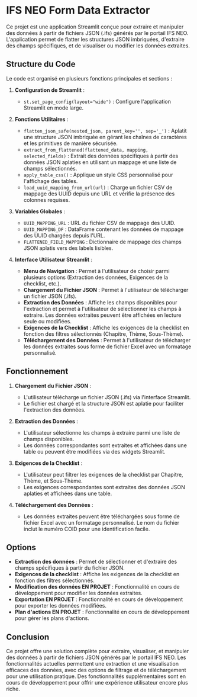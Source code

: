 # IFS NEO Form Data Extractor

Ce projet est une application Streamlit conçue pour extraire et manipuler des données à partir de fichiers JSON (.ifs) générés par le portail IFS NEO. L'application permet de flatter les structures JSON imbriquées, d'extraire des champs spécifiques, et de visualiser ou modifier les données extraites.

## Structure du Code

Le code est organisé en plusieurs fonctions principales et sections :

1. **Configuration de Streamlit** :
   - `st.set_page_config(layout="wide")` : Configure l'application Streamlit en mode large.

2. **Fonctions Utilitaires** :
   - `flatten_json_safe(nested_json, parent_key='', sep='_')` : Aplatit une structure JSON imbriquée en gérant les chaînes de caractères et les primitives de manière sécurisée.
   - `extract_from_flattened(flattened_data, mapping, selected_fields)` : Extrait des données spécifiques à partir des données JSON aplaties en utilisant un mappage et une liste de champs sélectionnés.
   - `apply_table_css()` : Applique un style CSS personnalisé pour l'affichage des tables.
   - `load_uuid_mapping_from_url(url)` : Charge un fichier CSV de mappage des UUID depuis une URL et vérifie la présence des colonnes requises.

3. **Variables Globales** :
   - `UUID_MAPPING_URL` : URL du fichier CSV de mappage des UUID.
   - `UUID_MAPPING_DF` : DataFrame contenant les données de mappage des UUID chargées depuis l'URL.
   - `FLATTENED_FIELD_MAPPING` : Dictionnaire de mappage des champs JSON aplatis vers des labels lisibles.

4. **Interface Utilisateur Streamlit** :
   - **Menu de Navigation** : Permet à l'utilisateur de choisir parmi plusieurs options (Extraction des données, Exigences de la checklist, etc.).
   - **Chargement du Fichier JSON** : Permet à l'utilisateur de télécharger un fichier JSON (.ifs).
   - **Extraction des Données** : Affiche les champs disponibles pour l'extraction et permet à l'utilisateur de sélectionner les champs à extraire. Les données extraites peuvent être affichées en lecture seule ou modifiées.
   - **Exigences de la Checklist** : Affiche les exigences de la checklist en fonction des filtres sélectionnés (Chapitre, Thème, Sous-Thème).
   - **Téléchargement des Données** : Permet à l'utilisateur de télécharger les données extraites sous forme de fichier Excel avec un formatage personnalisé.

## Fonctionnement

1. **Chargement du Fichier JSON** :
   - L'utilisateur télécharge un fichier JSON (.ifs) via l'interface Streamlit.
   - Le fichier est chargé et la structure JSON est aplatie pour faciliter l'extraction des données.

2. **Extraction des Données** :
   - L'utilisateur sélectionne les champs à extraire parmi une liste de champs disponibles.
   - Les données correspondantes sont extraites et affichées dans une table ou peuvent être modifiées via des widgets Streamlit.

3. **Exigences de la Checklist** :
   - L'utilisateur peut filtrer les exigences de la checklist par Chapitre, Thème, et Sous-Thème.
   - Les exigences correspondantes sont extraites des données JSON aplaties et affichées dans une table.

4. **Téléchargement des Données** :
   - Les données extraites peuvent être téléchargées sous forme de fichier Excel avec un formatage personnalisé. Le nom du fichier inclut le numéro COID pour une identification facile.

## Options

- **Extraction des données** : Permet de sélectionner et d'extraire des champs spécifiques à partir du fichier JSON.
- **Exigences de la checklist** : Affiche les exigences de la checklist en fonction des filtres sélectionnés.
- **Modification des données EN PROJET** : Fonctionnalité en cours de développement pour modifier les données extraites.
- **Exportation EN PROJET** : Fonctionnalité en cours de développement pour exporter les données modifiées.
- **Plan d'actions EN PROJET** : Fonctionnalité en cours de développement pour gérer les plans d'actions.

## Conclusion

Ce projet offre une solution complète pour extraire, visualiser, et manipuler des données à partir de fichiers JSON générés par le portail IFS NEO. Les fonctionnalités actuelles permettent une extraction et une visualisation efficaces des données, avec des options de filtrage et de téléchargement pour une utilisation pratique. Des fonctionnalités supplémentaires sont en cours de développement pour offrir une expérience utilisateur encore plus riche.
